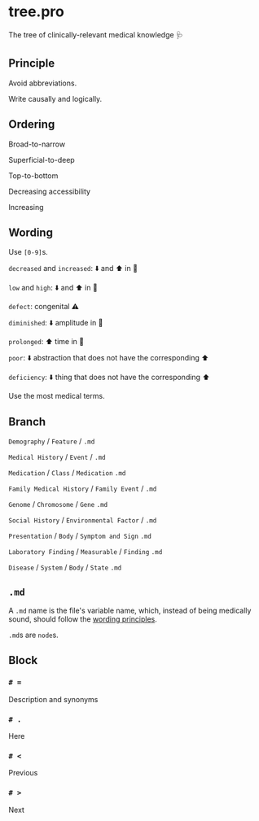 # tree.pro

The tree of clinically-relevant medical knowledge :stethoscope:

## Principle

Avoid abbreviations.

Write causally and logically.

## Ordering

Broad-to-narrow

Superficial-to-deep

Top-to-bottom

Decreasing accessibility

Increasing

## Wording

Use `[0-9]`s.

`decreased` and `increased`: :arrow_down: and :arrow_up: in :bust_in_silhouette:

`low` and `high`: :arrow_down: and :arrow_up: in :busts_in_silhouette:

`defect`: congenital :warning:

`diminished`: :arrow_down: amplitude in :busts_in_silhouette:

`prolonged`: :arrow_up: time in :busts_in_silhouette:

`poor`: :arrow_down: abstraction that does not have the corresponding :arrow_up:

`deficiency`: :arrow_down: thing that does not have the corresponding :arrow_up:

Use the most medical terms.

## Branch

`Demography` / `Feature` / `.md`

`Medical History` / `Event` / `.md`

`Medication` / `Class` / `Medication` `.md`

`Family Medical History` / `Family Event` / `.md`

`Genome` / `Chromosome` / `Gene` `.md`

`Social History` / `Environmental Factor` / `.md`

`Presentation` / `Body` / `Symptom and Sign` `.md`

`Laboratory Finding` / `Measurable` / `Finding` `.md`

`Disease` / `System` / `Body` / `State` `.md`

## `.md`

A `.md` name is the file's variable name, which, instead of being medically sound, should follow the [wording principles](#wording).

`.md`s are `node`s.

## Block

### `# =`

Description and synonyms

### `# .`

Here

### `# <`

Previous

### `# >`

Next
